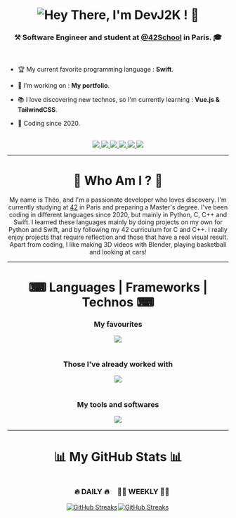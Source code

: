 <h1></h1>
<h1 align="center">
<img src="https://readme-typing-svg.herokuapp.com?font=JetBrains+Mono&size=28&duration=2000&pause=3500&color=7E3FF7&background=FFFFFF00&center=true&vCenter=true&random=false&width=435&lines=Hey+There%2C+I'm+DevJ2K+!+%F0%9F%91%8B" alt="Hey There, I'm DevJ2K ! 👋" />
<!-- <img src="https://readme-typing-svg.herokuapp.com/?font=Righteous&size=35&center=true&vCenter=true&width=500&height=70&duration=4000&lines=Hi+There!+👋;+I'm+Pedro+Muniz!;" /> -->
</h1>
<h3 align="center">⚒️ <b>Software Engineer</b> and student at <a href="https://github.com/42School" target="_blank">@42School</a> in Paris. 🎓</h3>

<br/>
<div align="">

- 🏆 My current favorite programming language : **Swift**.

- 🔭 I’m working on : **My portfolio**.

- 📚 I love discovering new technos, so I'm currently learning : **Vue.js & TailwindCSS**.

<!-- - 💬 In my free time, I like make 3D videos, play basketball and watch cars ! -->

<!-- 📫 How to reach me : <a href="mailto:ajavontheopro@gmail.com">ajavontheopro@gmail.com</a> -->

- 📆 Coding since 2020.
  
</div>
<br />

<div align="center"> 
  <a href="mailto:ajavontheopro@gmail.com">
    <img src="https://img.shields.io/badge/Contact me-FF0000?style=for-the-badge&logo=gmail&logoColor=white" />
  </a>
  <a href="https://www.instagram.com/devj2k" target="_blank">
    <img src="https://img.shields.io/badge/Instagram-7C42EE?style=for-the-badge&logo=instagram&logoColor=white" />
  </a>
  <a href="www.linkedin.com/in/devj2k" target="_blank">
    <img src="https://img.shields.io/badge/LinkedIn-0077B5?style=for-the-badge&logo=linkedin&logoColor=white" target="_blank" />
  </a>
  <a href="https://www.malt.fr/profile/theoajavon" target="_blank">
    <img src="https://img.shields.io/badge/Malt-FB782D?style=for-the-badge&logo=malt&logoColor=white" target="_blank" />
  </a>
  <a href="https://www.fiverr.com/theo_ajn/develop-an-ios-app-using-swiftui" target="_blank">
     <img src="https://img.shields.io/badge/Fiverr-0EBF00?style=for-the-badge&logo=fiverr&logoColor=white" target="_blank" />
  </a>
  <a href="https://devj2k.com/" target="_blank">
     <img src="https://img.shields.io/badge/Portfolio-0C00BF?style=for-the-badge&logo=vuedotjs&logoColor=white" target="_blank" />
  </a>
</div>

---

<h1 align="center">📖 Who Am I ? 📖</h1>
<p align="center">My name is Théo, and I'm a passionate developer who loves discovery. I'm currently studying at <a href="https://42.fr/en/homepage/">42</a> in Paris and preparing a Master's degree. I've been coding in different languages since 2020, but mainly in Python, C, C++ and Swift. I learned these languages mainly by doing projects on my own for Python and Swift, and by following my 42 curriculum for C and C++. I really enjoy projects that require reflection and those that have a real visual result. Apart from coding, I like making 3D videos with Blender, playing basketball and looking at cars!</p>

<!-- Je m'appelle Théo, et je suis un développeur passionné qui aiment la decouverte. Je suis actuellement etudiant a  <a href="https://42.fr/en/homepage/">42</a> a Paris et je prepare un Bac+5. Je code depuis 2020 en differents langages, mais principalement en Python, C, C++ et Swift. J'ai appris ces langages principalement en faisant des projets de mon cote dans le cas de Python et Swift, et en suivant mon cursus 42 pour le C et C++. J'apprecie beaucoup les projets necessitant de la reflexion et ceux qui ont un veritable resultat visuel. En dehors du code, j'aime bien faire des videos 3D avec Blender, jouer au basketball et regarder des voitures ! 


En 2020, j'ai découvert la programmation avec Python. En parallèle de mes cours, j'ai continué d'apprendre de nouveaux langages et créer plusieurs projets comme des bots Discord, des jeux, des outils, .. pour identifier ce qui me plaît le plus. En 2022, j'ai commencé à m'intéresser aux développements d'applications mobiles et j'ai donc commencé à apprendre à créer mes propres applications. Durant cette période, je cherchais un moyen de monétiser mes créations et j'ai pu développer une application mobile pour le business d'une de mes connaissances ! Mais c'était difficile d'approcher des clients sans projet concret ou études. Je me suis donc renseigné sur les écoles qui pourrait m'intéresserait après le bac et on m'a parlé de 
<a href="https://42.fr/en/homepage/">42</a>, qui est l'une des meilleurs écoles d'informatique. En Septembre 2023, j'ai donc passé le concours d'entrée (la piscine) et me voilà maintenant étudiant à 42. En Mars 2024, j'ai achevé le tronc commun et maintenant il faut se spécialiser. Actuellement je continue ma lancée dans le developpement mobile afin de faire de la freelance et à long terme j'envisage d'aller dans l'intelligence artificielle ou le developpement logiciel. Voilà mon histoire :) 

-->

---

<h1 align="center">⌨ Languages | Frameworks | Technos ⌨</h1>

<h3 align="center">My favourites</p>
<p align="center">
  
  <a href="https://skillicons.dev">
    <img src="https://skillicons.dev/icons?i=swift,c,cpp,py,js,firebase,vuejs"/>
  </a>
</p>
<h1></h1>

<h3 align="center">Those I've already worked with</p>
<p align="center">
  
  <a href="https://skillicons.dev">
    <img src="https://skillicons.dev/icons?i=flutter,dart,html,css,threejs,cs,php,selenium" />
  </a>
</p>
<h1></h1>

<h3 align="center">My tools and softwares</p>
<p align="center">
  
  <a href="https://skillicons.dev">
    <img src="https://skillicons.dev/icons?i=vscode,androidstudio,pycharm,figma,github,blender" />
  </a>
</p>

---

<h1 align="center">📊 My GitHub Stats 📊</h1>
<div align="center" style="width: 100%; display: flex; justify-content: center; align-items: center;">
  <div> 
   <h3>🔥 DAILY 🔥</h3>
  <a href="https://git.io/streak-stats"><img src="https://streak-stats.demolab.com?user=devj2k&theme=tokyonight&border_radius=12&mode=daily" alt="GitHub Streaks"/></a>
  </div>

  <div> 
   <h3>🏃‍♂️ WEEKLY 🏃‍♂️</h3>
  <a href="https://git.io/streak-stats"><img src="https://streak-stats.demolab.com?user=devj2k&theme=tokyonight&border_radius=12&mode=weekly" alt="GitHub Streaks"/></a>
  </div>
  

  <!-- <a href="https://git.io/streak-stats"><img src="https://github-readme-stats.vercel.app/api/top-langs/?username=anuraghazra&layout=compact" alt="GitHub Streak" /></a> -->
</div>

<!--
<h1></h1>
<h1 align="center">My Story 📖</h1>
<p align="">En 2020, j'ai découvert la programmation avec Python. Etant quelqu'un de plûtot créatif, j'ai adoré l'idée de pouvoir créer ce que l'on souhaite avec des lignes de code. Donc en parallèle de mes cours, j'ai continué d'apprendre de mon côté de nouveaux langages et créer plusieurs projets comme des bots Discord, des jeux, des outils, .. pour identifier ce qui me plaît le plus. En 2022, j'ai commencé à m'intéresser aux développements d'applications mobiles et j'ai donc commencé à apprendre à créer mes propres applications. Durant cette période, je cherchais un moyen de monétiser mes créations et j'ai pu développer une application mobile pour le business d'une de mes connaissances ! Mais c'était difficile d'approcher des clients sans projet concret ou études. Je me suis donc renseigné sur les écoles qui pourrait m'intéresserait après le bac et on m'a parlé de 42, qui est l'une des meilleurs écoles d'informatique. En Septembre 2023, j'ai donc passé le concours d'entrée (la piscine) et me voilà maintenant étudiant à 42. En Mars 2024, j'ai achevé le tronc commun et maintenant il faut se spécialiser. Donc j'ai continué ma lancée dans le mobile afin de faire de la freelance et à long terme j'envisage d'aller dans l'intelligence artificielle. Voilà mon histoire :)</p>
-->

<!--
---

<h1 align="center">Github Stats ⚡</h1>

<p align="center">

  ![DevJ2K's GitHub stats](https://github-readme-stats.vercel.app/api?username=DevJ2K&show_icons=true&theme=radical)
  
  <img src="https://github-readme-stats.vercel.app/api/top-langs/?username=DevJ2K&layout=compact&theme=gotham" length="100" width="375">
</p>
-->

<!--
<details>
  <summary>GitHub Stats ⚡</summary>
  ![DevJ2K's GitHub stats](https://github-readme-stats.vercel.app/api?username=DevJ2K&show_icons=true&theme=radical)
  <img src="https://github-readme-stats.vercel.app/api/top-langs/?username=DevJ2K&layout=compact&theme=gotham" length="100" width="375">
</details>
-->
<!-- <p align="center">Heyy, I'm DevJ2K ! Content is almost there ...</p> -->

<!--
![DevJ2K's GitHub stats](https://github-readme-stats.vercel.app/api?username=DevJ2K&show_icons=true&theme=radical)

<img src="https://github-readme-stats.vercel.app/api/top-langs/?username=DevJ2K&layout=compact&theme=gotham" length="100" width="375">
-->

<!--
**DevJ2K/DevJ2K** is a ✨ _special_ ✨ repository because its `README.md` (this file) appears on your GitHub profile.

[![Anurag's GitHub stats](https://github-readme-stats.vercel.app/api?username=DevJ2K)](https://github.com/DevJ2K/github-readme-stats)
<img src="https://github-readme-stats.vercel.app/api?username=DevJ2K&show_icons=true&theme=gotham&?count_private=true&include_all_commits=true&theme=radical" length="100" width="450">
<img src="https://github-readme-stats-phi-jet.vercel.app/api?username=DevJ2K&show_icons=true&theme=gotham&?count_private=true&include_all_commits=true" length="100" width="450">

Here are some ideas to get you started:



- 🔭 I’m currently working on ...
- 🌱 I’m currently learning ...
- 👯 I’m looking to collaborate on ...
- 🤔 I’m looking for help with ...
- 💬 Ask me about ...
- 📫 How to reach me: ...
- 😄 Pronouns: ...
- ⚡ Fun fact: ...
-->
